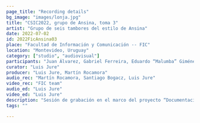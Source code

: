 ```yaml
---
page_title: "Recording details"
bg_image: "images/lonja.jpg"
title: "CSIC2022, grupo de Ansina, toma 3"  
artist: "Grupo de seis tambores del estilo de Ansina" 
date: 2022-07-02
id: 2022FicAnsina03
place: "Facultad de Información y Comunicación -- FIC" 
location: "Montevideo, Uruguay" 
category: ["studio", "audiovisual"]
participants: "Juan Álvarez, Gabriel Ferreira, Eduardo “Malumba” Giménez, Julio Magariños, Juan “Juancho” Quintana, Alfredo “Tarta” Ferreira" 
curator: "Luis Jure" 
producer: "Luis Jure, Martín Rocamora" 
audio_rec: "Martín Rocamora, Santiago Bogacz, Luis Jure" 
video_rec: "FIC team" 
audio_ed: "Luis Jure" 
video_ed: "Luis Jure" 
description: "Sesión de grabación en el marco del proyecto “Documentacion y análisis del candombe uruguayo”, financiado por la CSIC, agencia de investigación de la Universidad de la República. La sesión se realizó en colaboración con la FIC." 
tags: "" 

---
```

